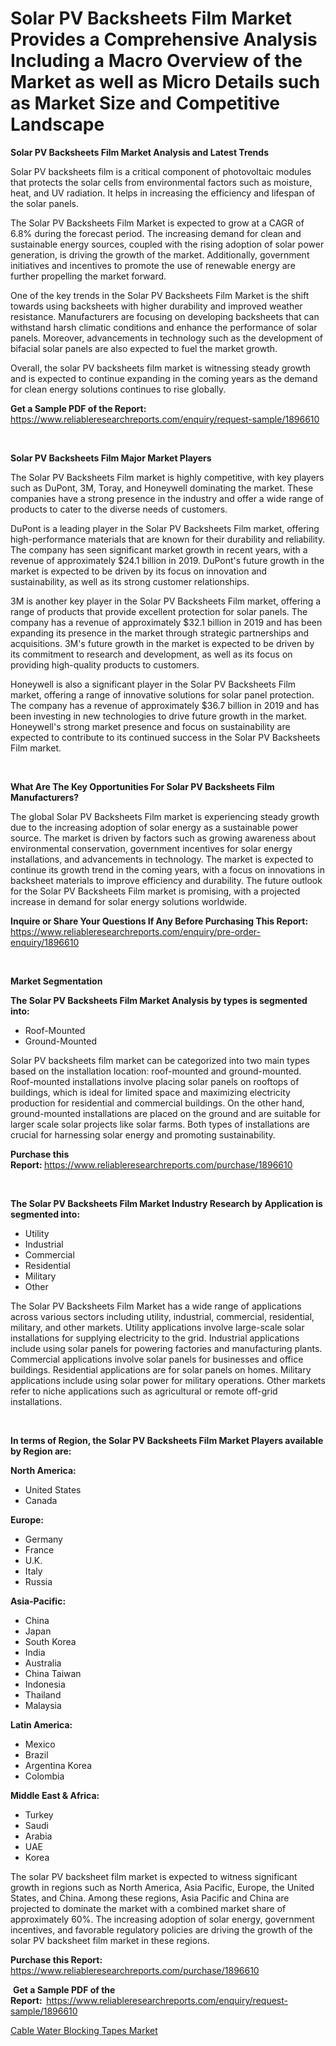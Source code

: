 <p><h1>Solar PV Backsheets Film Market Provides a Comprehensive Analysis Including a Macro Overview of the Market as well as Micro Details such as Market Size and Competitive Landscape</h1></p><p><strong>Solar PV Backsheets Film Market Analysis and Latest Trends</strong></p>
<p><p>Solar PV backsheets film is a critical component of photovoltaic modules that protects the solar cells from environmental factors such as moisture, heat, and UV radiation. It helps in increasing the efficiency and lifespan of the solar panels.</p><p>The Solar PV Backsheets Film Market is expected to grow at a CAGR of 6.8% during the forecast period. The increasing demand for clean and sustainable energy sources, coupled with the rising adoption of solar power generation, is driving the growth of the market. Additionally, government initiatives and incentives to promote the use of renewable energy are further propelling the market forward.</p><p>One of the key trends in the Solar PV Backsheets Film Market is the shift towards using backsheets with higher durability and improved weather resistance. Manufacturers are focusing on developing backsheets that can withstand harsh climatic conditions and enhance the performance of solar panels. Moreover, advancements in technology such as the development of bifacial solar panels are also expected to fuel the market growth.</p><p>Overall, the solar PV backsheets film market is witnessing steady growth and is expected to continue expanding in the coming years as the demand for clean energy solutions continues to rise globally.</p></p>
<p><strong>Get a Sample PDF of the Report:&nbsp;</strong> <a href="https://www.reliableresearchreports.com/enquiry/request-sample/1896610">https://www.reliableresearchreports.com/enquiry/request-sample/1896610</a></p>
<p>&nbsp;</p>
<p><strong>Solar PV Backsheets Film Major Market Players</strong></p>
<p><p>The Solar PV Backsheets Film market is highly competitive, with key players such as DuPont, 3M, Toray, and Honeywell dominating the market. These companies have a strong presence in the industry and offer a wide range of products to cater to the diverse needs of customers. </p><p>DuPont is a leading player in the Solar PV Backsheets Film market, offering high-performance materials that are known for their durability and reliability. The company has seen significant market growth in recent years, with a revenue of approximately $24.1 billion in 2019. DuPont's future growth in the market is expected to be driven by its focus on innovation and sustainability, as well as its strong customer relationships.</p><p>3M is another key player in the Solar PV Backsheets Film market, offering a range of products that provide excellent protection for solar panels. The company has a revenue of approximately $32.1 billion in 2019 and has been expanding its presence in the market through strategic partnerships and acquisitions. 3M's future growth in the market is expected to be driven by its commitment to research and development, as well as its focus on providing high-quality products to customers.</p><p>Honeywell is also a significant player in the Solar PV Backsheets Film market, offering a range of innovative solutions for solar panel protection. The company has a revenue of approximately $36.7 billion in 2019 and has been investing in new technologies to drive future growth in the market. Honeywell's strong market presence and focus on sustainability are expected to contribute to its continued success in the Solar PV Backsheets Film market.</p></p>
<p>&nbsp;</p>
<p><strong>What Are The Key Opportunities For Solar PV Backsheets Film Manufacturers?</strong></p>
<p><p>The global Solar PV Backsheets Film market is experiencing steady growth due to the increasing adoption of solar energy as a sustainable power source. The market is driven by factors such as growing awareness about environmental conservation, government incentives for solar energy installations, and advancements in technology. The market is expected to continue its growth trend in the coming years, with a focus on innovations in backsheet materials to improve efficiency and durability. The future outlook for the Solar PV Backsheets Film market is promising, with a projected increase in demand for solar energy solutions worldwide.</p></p>
<p><strong>Inquire or Share Your Questions If Any Before Purchasing This Report:</strong> <a href="https://www.reliableresearchreports.com/enquiry/pre-order-enquiry/1896610">https://www.reliableresearchreports.com/enquiry/pre-order-enquiry/1896610</a></p>
<p>&nbsp;</p>
<p><strong>Market Segmentation</strong></p>
<p><strong>The Solar PV Backsheets Film Market Analysis by types is segmented into:</strong></p>
<p><ul><li>Roof-Mounted</li><li>Ground-Mounted</li></ul></p>
<p><p>Solar PV backsheets film market can be categorized into two main types based on the installation location: roof-mounted and ground-mounted. Roof-mounted installations involve placing solar panels on rooftops of buildings, which is ideal for limited space and maximizing electricity production for residential and commercial buildings. On the other hand, ground-mounted installations are placed on the ground and are suitable for larger scale solar projects like solar farms. Both types of installations are crucial for harnessing solar energy and promoting sustainability.</p></p>
<p><strong>Purchase this Report:&nbsp;</strong><a href="https://www.reliableresearchreports.com/purchase/1896610">https://www.reliableresearchreports.com/purchase/1896610</a></p>
<p>&nbsp;</p>
<p><strong>The Solar PV Backsheets Film Market Industry Research by Application is segmented into:</strong></p>
<p><ul><li>Utility</li><li>Industrial</li><li>Commercial</li><li>Residential</li><li>Military</li><li>Other</li></ul></p>
<p><p>The Solar PV Backsheets Film Market has a wide range of applications across various sectors including utility, industrial, commercial, residential, military, and other markets. Utility applications involve large-scale solar installations for supplying electricity to the grid. Industrial applications include using solar panels for powering factories and manufacturing plants. Commercial applications involve solar panels for businesses and office buildings. Residential applications are for solar panels on homes. Military applications include using solar power for military operations. Other markets refer to niche applications such as agricultural or remote off-grid installations.</p></p>
<p>&nbsp;</p>
<p><strong>In terms of Region, the Solar PV Backsheets Film Market Players available by Region are:</strong></p>
<p>
    <p> <strong> North America: </strong>
        <ul>
            <li>United States</li>
            <li>Canada</li>
        </ul>
        </p> 
    <p> <strong> Europe: </strong>
        <ul>
            <li>Germany</li>
            <li>France</li>
            <li>U.K.</li>
            <li>Italy</li>
            <li>Russia</li>
        </ul>
        </p> 
    <p> <strong> Asia-Pacific: </strong>
        <ul>
            <li>China</li>
            <li>Japan</li>
            <li>South Korea</li>
            <li>India</li>
            <li>Australia</li>
            <li>China Taiwan</li>
            <li>Indonesia</li>
            <li>Thailand</li>
            <li>Malaysia</li>
        </ul>
        </p> 
    <p> <strong> Latin America: </strong>
        <ul>
            <li>Mexico</li>
            <li>Brazil</li>
            <li>Argentina Korea</li>
            <li>Colombia</li>
        </ul>
        </p> 
    <p> <strong> Middle East & Africa: </strong>
        <ul>
            <li>Turkey</li>
            <li>Saudi</li>
            <li>Arabia</li>
            <li>UAE</li>
            <li>Korea</li>
        </ul>
    </p>
    </p>
<p><p>The solar PV backsheet film market is expected to witness significant growth in regions such as North America, Asia Pacific, Europe, the United States, and China. Among these regions, Asia Pacific and China are projected to dominate the market with a combined market share of approximately 60%. The increasing adoption of solar energy, government incentives, and favorable regulatory policies are driving the growth of the solar PV backsheet film market in these regions.</p></p>
<p><strong>Purchase this Report: </strong><a href="https://www.reliableresearchreports.com/purchase/1896610">https://www.reliableresearchreports.com/purchase/1896610</a></p>
<p>&nbsp;<strong>Get a Sample PDF of the Report:&nbsp;&nbsp;</strong><a href="https://www.reliableresearchreports.com/enquiry/request-sample/1896610">https://www.reliableresearchreports.com/enquiry/request-sample/1896610</a></p>
<p><strong></strong></p>
<p><p><a href="https://github.com/santosh758595/Market-Research-Report-List-4/blob/main/cable-water-blocking-tapes-market.md">Cable Water Blocking Tapes Market</a></p></p>